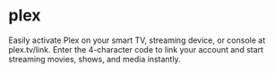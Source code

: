 # plex
Easily activate Plex on your smart TV, streaming device, or console at plex.tv/link. Enter the 4-character code to link your account and start streaming movies, shows, and media instantly.
